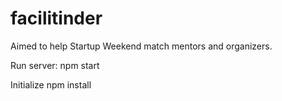 # facilitinder
Aimed to help Startup Weekend match mentors and organizers.

Run server:
npm start

Initialize
npm install